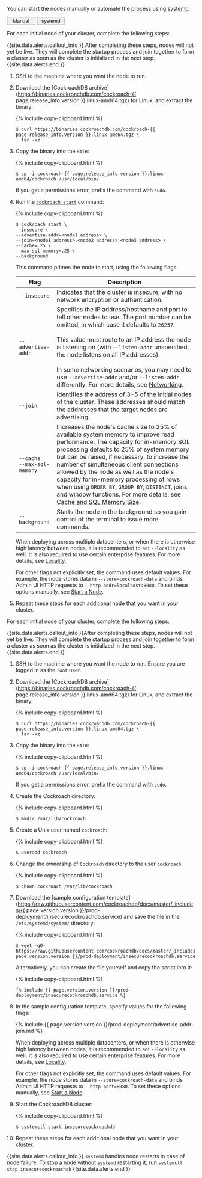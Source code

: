 You can start the nodes manually or automate the process using [systemd](https://www.freedesktop.org/wiki/Software/systemd/).

<div class="filters clearfix">
  <button style="width: 15%" class="filter-button" data-scope="manual">Manual</button>
  <button style="width: 15%" class="filter-button" data-scope="systemd">systemd</button>
</div>
<p></p>

<section class="filter-content" markdown="1" data-scope="manual">

For each initial node of your cluster, complete the following steps:

{{site.data.alerts.callout_info }}
After completing these steps, nodes will not yet be live. They will complete the startup process and join together to form a cluster as soon as the cluster is initialized in the next step.
{{site.data.alerts.end }}

1. SSH to the machine where you want the node to run.

2. Download the [CockroachDB archive](https://binaries.cockroachdb.com/cockroach-{{ page.release_info.version }}.linux-amd64.tgz) for Linux, and extract the binary:

    {% include copy-clipboard.html %}
    ~~~ shell
    $ curl https://binaries.cockroachdb.com/cockroach-{{ page.release_info.version }}.linux-amd64.tgz \
    | tar -xz
    ~~~

3. Copy the binary into the `PATH`:

    {% include copy-clipboard.html %}
    ~~~ shell
    $ cp -i cockroach-{{ page.release_info.version }}.linux-amd64/cockroach /usr/local/bin/
    ~~~

    If you get a permissions error, prefix the command with `sudo`.

4. Run the [`cockroach start`](cockroach-start.html) command:

    {% include copy-clipboard.html %}
    ~~~ shell
    $ cockroach start \
    --insecure \
    --advertise-addr=<node1 address> \
    --join=<node1 address>,<node2 address>,<node3 address> \
    --cache=.25 \
    --max-sql-memory=.25 \
    --background
    ~~~

    This command primes the node to start, using the following flags:

    Flag | Description
    -----|------------
    `--insecure` | Indicates that the cluster is insecure, with no network encryption or authentication.
    `--advertise-addr` | Specifies the IP address/hostname and port to tell other nodes to use. The port number can be omitted, in which case it defaults to `26257`.<br><br>This value must route to an IP address the node is listening on (with `--listen-addr` unspecified, the node listens on all IP addresses).<br><br>In some networking scenarios, you may need to use `--advertise-addr` and/or `--listen-addr` differently. For more details, see [Networking](recommended-production-settings.html#networking).
    `--join` | Identifies the address of 3-5 of the initial nodes of the cluster. These addresses should match the addresses that the target nodes are advertising.
    `--cache`<br>`--max-sql-memory` | Increases the node's cache size to 25% of available system memory to improve read performance. The capacity for in-memory SQL processing defaults to 25% of system memory but can be raised, if necessary, to increase the number of simultaneous client connections allowed by the node as well as the node's capacity for in-memory processing of rows when using `ORDER BY`, `GROUP BY`, `DISTINCT`, joins, and window functions. For more details, see [Cache and SQL Memory Size](recommended-production-settings.html#cache-and-sql-memory-size).
    `--background` | Starts the node in the background so you gain control of the terminal to issue more commands.

    When deploying across multiple datacenters, or when there is otherwise high latency between nodes, it is recommended to set `--locality` as well. It is also required to use certain enterprise features. For more details, see [Locality](cockroach-start.html#locality).

	  For other flags not explicitly set, the command uses default values. For example, the node stores data in `--store=cockroach-data` and binds Admin UI HTTP requests to `--http-addr=localhost:8080`. To set these options manually, see [Start a Node](cockroach-start.html).

5. Repeat these steps for each additional node that you want in your cluster.

</section>

<section class="filter-content" markdown="1" data-scope="systemd">

For each initial node of your cluster, complete the following steps:

{{site.data.alerts.callout_info }}After completing these steps, nodes will not yet be live. They will complete the startup process and join together to form a cluster as soon as the cluster is initialized in the next step.{{site.data.alerts.end }}

1. SSH to the machine where you want the node to run. Ensure you are logged in as the `root` user.

2. Download the [CockroachDB archive](https://binaries.cockroachdb.com/cockroach-{{ page.release_info.version }}.linux-amd64.tgz) for Linux, and extract the binary:

    {% include copy-clipboard.html %}
    ~~~ shell
    $ curl https://binaries.cockroachdb.com/cockroach-{{ page.release_info.version }}.linux-amd64.tgz \
    | tar -xz
    ~~~

3. Copy the binary into the `PATH`:

    {% include copy-clipboard.html %}
    ~~~ shell
    $ cp -i cockroach-{{ page.release_info.version }}.linux-amd64/cockroach /usr/local/bin/
    ~~~

    If you get a permissions error, prefix the command with `sudo`.

4. Create the Cockroach directory:

    {% include copy-clipboard.html %}
    ~~~ shell
    $ mkdir /var/lib/cockroach
    ~~~

5. Create a Unix user named `cockroach`:

    {% include copy-clipboard.html %}
    ~~~ shell
    $ useradd cockroach
    ~~~

6. Change the ownership of `Cockroach` directory to the user `cockroach`:

    {% include copy-clipboard.html %}
    ~~~ shell
    $ chown cockroach /var/lib/cockroach
    ~~~

7. Download the [sample configuration template](https://raw.githubusercontent.com/cockroachdb/docs/master/_includes/{{ page.version.version }}/prod-deployment/insecurecockroachdb.service) and save the file in the `/etc/systemd/system/` directory:

    {% include copy-clipboard.html %}
    ~~~ shell
    $ wget -qO- https://raw.githubusercontent.com/cockroachdb/docs/master/_includes/{{ page.version.version }}/prod-deployment/insecurecockroachdb.service
    ~~~

    Alternatively, you can create the file yourself and copy the script into it:

    {% include copy-clipboard.html %}
    ~~~ shell
    {% include {{ page.version.version }}/prod-deployment/insecurecockroachdb.service %}
    ~~~

8. In the sample configuration template, specify values for the following flags:

    {% include {{ page.version.version }}/prod-deployment/advertise-addr-join.md %}

    When deploying across multiple datacenters, or when there is otherwise high latency between nodes, it is recommended to set `--locality` as well. It is also required to use certain enterprise features. For more details, see [Locality](cockroach-start.html#locality).

    For other flags not explicitly set, the command uses default values. For example, the node stores data in `--store=cockroach-data` and binds Admin UI HTTP requests to `--http-port=8080`. To set these options manually, see [Start a Node](cockroach-start.html).

9. Start the CockroachDB cluster:

    {% include copy-clipboard.html %}
    ~~~ shell
    $ systemctl start insecurecockroachdb
    ~~~

10. Repeat these steps for each additional node that you want in your cluster.

{{site.data.alerts.callout_info }}
`systemd` handles node restarts in case of node failure. To stop a node without `systemd` restarting it, run `systemctl stop insecurecockroachdb`
{{site.data.alerts.end }}

</section>
